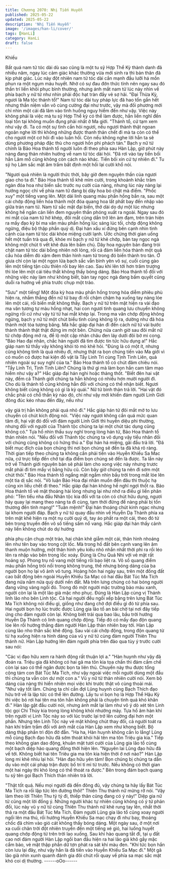 ```yaml
---
title: Chương 2070: Nhị Tiến Huyễn
published: 2025-05-22
updated: 2025-05-22
description: 'Nhị Tiến Huyễn'
image: '/images/han-li/cover/'
tags: [HanLi]
category: HanLi
draft: false
---
```


Khiếu

Bất quá nam tử tóc dài dù sao cũng là một tu sỹ Hợp Thể Kỳ
thành danh đã nhiều năm, ngay lúc cảm giác khác thường vừa
mới sinh ra thì bản thân đã kịp phát giác. Lúc này đột nhiên nam
tử tóc dài cắn mạnh đầu lưỡi há mồn phun ra một ngụm máu
huyết.
Nhờ có sự đau đớn thức tỉnh nên ngay sau đó thần trí liền khôi
phục bình thường, nhưng ánh mắt nam tử lúc này nhìn về phía
bạch y nữ tử như nhìn phải độc hạt tràn đầy vẻ sợ hãi.
"Đại Thừa Kỳ, ngươi là Ma tộc thánh tổ!"
Nam tử tóc dài tuy pháp lực đã hao tổn gần hết nhưng thần niệm
vẫn vô cùng cường đại như trước, vậy mà đối phương mới chỉ
nhìn một cái đã lâm vào tình huống nguy hiểm đến như vậy.
Việc này không phải là việc mà tu sỹ Hợp Thể kỳ có thể làm
được, hắn liền nghĩ đến loại tồn tại không muốn đụng phải nhất ở
Ma giới.
"Thánh tổ, cứ tạm xem như vậy đi. Ta có một sự tình cần hỏi
ngươi, nếu ngươi thành thật ngoan ngoãn nghe lời thì không
những được thanh thản chết đi mà ta còn có thể cho ngươi một
cơ hôi đi vào luân hồi. Còn nếu không nghe lời hẳn ta sẽ dùng
phương pháp đặc thù cho ngươi hồn phi phách tán." Bạch y nữ tử
chính là Bảo Hoa thánh tổ người luôn đi theo phía sau Hàn Lập,
giờ phút này nàng đang thản nhiên hướng về nam tử tóc dài hỏi.
"Đã rơi vào tay tiền bối hẳn Lâm mỗ cũng không còn cách nào
khác. Tiền bối xin cứ tự nhiên đi." Tu sỹ họ Lâm sắc mặt âm trầm
bất định một hồi lại cười khổ nói.

"Ngươi quả nhiên là người thức thời, bây giờ đem nguyên thần
của ngươi giao cho ta đi." Bảo Hoa thánh tổ khẽ mỉm cười, trong
khoảnh khắc trăm ngàn đóa hoa như biến sắc trước nụ cười của
nàng, nhưng lúc này nàng lại hướng ngọc chỉ về phía nam tử
đang bị dây hoa bó chặt mà điểm.
"Phốc xuy" một tiếng vang lên.
Một dải linh quang màu phấn hồng bắn ra, sau một cái chớp động
liền hóa thành một đóa quang hoa lất phất bay đến nhập vào giữa
trán nam tử.
Nam tử sắc mặt đại biến, thở dài do dự một lúc nhưng không hề
ngăn cản liền đem nguyên thần phóng xuất ra ngoài.
Ngay sau đó mi mắt của nam tử hờ khép, đôi mắt cũng dần trở
lên ảm đạm, trên trán hiện ra mấy đạo kỳ bí ma văn màu phấn
hồng lúc sáng lúc tối, chớp động không ngừng, điệu bộ thập phần
quỷ dị.
Đại hán xấu xí đứng bên cạnh nhìn tình cảnh của nam tử tóc dài
khóe miệng cười lạnh.
Ước chừng thời gian uống hết một tuần trà qua đi, khóe mi bạch y
nữ tử khẽ chớp, bàn tay ngọc ngà không một chút tì vết khẽ đưa
lên bấm chú.
Dây hoa nguyên bản đang trói chặt nam tử tóc dài bỗng nhiên nới
lỏng, rồi cả đám liền hóa thành một quả cầu hỏa diễm đỏ xậm
đem thân hình nam tử trong đó biến thành tro tàn.
Ở giưa chỉ còn lại một ngọn lửa bạch sắc vẫn bình yên vô sự,
cuối cùng gào lên một tiếng tận cửu thiên rồi bay lên cao. Sau khi
lên tới hơn trăm trượng thì lóe lên một cái tiêu thất không thấy
bóng dáng.
Bảo Hoa thánh tổ đối với những việc này làm như không biết, bàn
tay ngọc ngà đang bấm quyết cũng duỗi ra hướng về phía trước
chụp một trảo.

"Sưu" một tiếng!
Một đóa kỳ hoa màu phấn hồng trong hỏa diễm phiêu phù hiện ra,
nhắm thẳng đến nữ tử bay đi rồi chậm chậm hạ xuống tay nàng
lóe lên một cái, rồi biến mất không thấy.
Bạch y nữ tử trên mặt hiện ra vài đạo ma văn tương tự màu hồng
nhạt, hai con ngươi tinh quang lưu chuyển không ngừng rồi cứ
như vậy từ từ hai mắt khép lại.
Trong ma văn chớp động không ngừng, bạch y nữ tử một chút
biểu tình cũng không lộ ra, dường như đã hóa thành một tòa
tượng băng.
Mà hắc giáp đại hán đi đến cách nữ tử vài bước thành thành thật
thật đứng im một bên.
Chừng nửa canh giờ sau đôi mắt nữ tử chớp động mở ra, để lộ
một cặp nhãn châu đen láy dưới đôi bờ mi cong.
"Bảo Hao đại nhân, chắc hản người đã tìm được tin tức hữu dụng
a!" Hắc giáp nam tử thấy vậy không khỏi tò mò khẽ hỏi.
"Đúng là có một ít, nhưng cũng không tính là quá nhiều đi, nhưng
thật ra bọn chúng tiến vào Ma giới vì có muốn có được hai kiện đồ
vật là Tẩy Linh Trì cùng Tịnh Tinh Liên, quả nhiên ngoài sự suy
nghĩ của ta." Bảo Hoa thánh tổ có chút đăm chiêu nói.
"Tẩy Linh Trì, Tịnh Tinh Liên? Chúng là thứ gì mà làm bọn hắn
cam tâm mạo hiểm như vậy a?" Hắc giáp đại hán nghi hoặc thảng
thốt.
"Biết đên hai vật này, đếm cả Thánh giới chúng ta hẳn không có
nhiều hơn mười người đi. Cho dù là thánh tổ cũng không hẳn đối
với chúng có thể nhận biết. Ngươi không biết cũng không có gì là
kỳ quái." Nữ tử bình thản trả lời.
"Hai vật đó chắc phải có chỗ thần kỳ nào đó, chỉ như vậy mới
khiến đám người Linh Giới đông đúc kéo nhau đến đây, nếu như

vậy giá trị hẳn không phải quá nhỏ đi." Hắc giáp hán tử đôi mắt
mở to lưu chuyển có chút kích động nói.
"Việc này ngươi không cần quá mức quan tâm đi, hai vật đó đối
với đám người Linh Giới thì huyền diệu phi thường, nhưng đối với
người của Thánh tộc chúng ta lại một chút tác dụng cũng không
có." Tựa hồ nhìn thấu suy nghĩ trong lòng hán tử, Bảo Hoa thánh
tổ thản nhiên nói.
"Nếu đối với Thánh tộc chúng ta vô dụng vậy tiểu nhân đối với
chúng cũng không có hứng thú a." Đại hán há miệng, gãi đầu trả
lời.
"Đã biết mục đích của bọn chúng thì nơi bọn chúng sẽ đến ta đã
khá rõ ràng. Thời gian tiếp theo chúng ta không cần phải tiến vào
Huyễn Khiếu Sa Mac nữa, cứ trực tiếp đến chờ tại địa điểm bọn
chúng sẽ đến là được. Ta lần này trở về Thánh giới nguyên bản
sẽ phải làm cho xong việc này nhưng trươc mắt phải đi tìm mấy vị
bằng hữu cũ. Còn bây giờ chúng ta nên đi sơm một chút thôi."
Bảo Hoa thánh tổ ngẩng mặt ngắm nhìn bầu trời trong mắt lóe lên
một tia dị sắc nói.
"Vô luận Bảo Hoa đại nhân muốn đến đâu thì thuộc hạ cũng xin
liều chết đi theo." Hắc giáp đại hán không hề nghĩ ngợi thốt ra.
Bảo Hoa thánh tổ vẻ mặt thoáng hài lòng nhưng lại như nhớ ra
điều gì liền phân phó:
"Tên tiểu nha đầu Nhân tộc kia đối với ta còn có chút hữu dụng,
ngươi hãy quay lại mang theo nàng ta đi cùng, tạm thời đừng để
nàng phải bị tổn thương đến tính mạng!"
"Tuân mệnh!" Đại hán thoáng chút kinh ngạc nhưng lại khom
người đáp.
Bạch y nữ tử quay đầu nhìn về Huyễn Dạ Thành phía xa trên mặt
khẽ hiện ra một nụ cười quỷ dị, tay áo phất ra một cái, theo đó từ
bên trong truyền đến vô số tiếng sấm nổ vang.
Hắc giáp đại hán thấy cảnh này liền không chút do dự hướng

phía phụ cận chụp một trảo, hai chân khẽ giẫm một cái, thân hình
nhoáng lên như tên bay vào trong cột lốc.
Mà trong hố đất bên cạnh vang lên âm thanh muộn hưởng, một
thân hình yêu kiều nhỏ nhắn nhất thời phi ra rồi léo lên ra nhập
vào bên trong lốc xoáy.
Đúng là Chu Quả Nhi với vẻ mặt rất hoảng sợ.
Phong trụ nổ vang một tiếng rồi bạo liệt ra. Vô số quang điểm
màu phấn hồng trôi nổi trong không trung, thế nhưng bóng dáng
của ba người bọn họ lại vô ảnh vô tung.
Hoàng hôn hai ngày sau, trên một đống đất cao bất động bên
ngoài Huyễn Khiếu Sa Mạc có hai đầu Bát Túc Ma Tích đang nửa
nằm nửa quỳ dưới nền đất.
Mà trên lưng chúng có hai bóng người đang vững vàng ngồi đó.
Trong đó một người mặc trường bào màu xanh, người còn lại là
một lão giả mặc nho phục. Đúng là Hàn Lập cùng vị Thánh linh
lão nho bên Linh tộc.
Cả hai người đều ngồi xếp bằng trên lưng Bát Túc Ma Tích không
nói điều gì, giống như đang chờ đợi điều gì đó từ phía sau.
Hai người bọn họ lúc trước được Lũng gia lão tổ an bài chờ tại
nơi đây tiếp ứng cho đám người còn lại.
Không biết trải qua bao lâu, bầu trời hướng Huyễn Dạ Thành có
linh quang chớp động. Tiếp đó có mấy đạo độn quang lóe lên rồi
hướng thẳng đám người Hàn Lập thản nhiên bay tới.
Hàn Lập cùng lão nho thần sắc khẽ động.
Sau vài cái chớp động, trong độn quang từ từ hạ xuống hiện ra
hình dáng của vũ y nữ tử cùng đám người Thiên Thu thánh nữ.
Hàn Lập hướng lên đám người phía trên đảo qua tùy ý trước cười
sau nói:

"Các vị đạo hữu xem ra hành động rất thuận lợi a."
"Hàn huynh như vậy đã đoán ra. Triệu gia đã không có hai gã ma
tôn kia tọa chấn thì đám cấm chế còn lại sao có thể ngăn được
bọn ta liên thủ. Chuyến này thu được tổng cộng tám con Bát Túc
Ma Tích, như vậy ngoài việc mỗi người dùng một đầu thì chúng ta
vẫn còn dư một con a." Vũ y nữ tử thản nhiên cười nói.
Xem bộ dáng của nàng thì hiển nhiên mọi việc khi trước thật vô
cùng thoải mái.
"Như vậy tốt lắm. Chúng ta chỉ cần đợi Lũng huynh cùng Bạch
Thích đạo hữu trở về là lập tức có thể lên đường. Lấy tu vi bọn họ
là Hợp Thể Hậu Kỳ thì việc bỏ rơi hai tên ma tôn hẳn không phải
là chuyện tình quá khó khăn đi." Hàn lập gật đầu cười nói, nhưng
ánh mắt lại làm như vô ý dò xét tên Linh tộc gọi Chi Thủy kia
trong lòng không khỏi nhướng mày.
Tựa hồ âm hàn khí trên người vị Linh Tộc này so với lúc trước lại
trở lên cường đại hơn một phần.
Nhưng tên Linh Tộc này vẻ mặt không chút thay đổi, cả người
toát ra hàn khí trầm trầm đối với ánh mắt của Hàn Lập xem như
khong biết. Bộ dáng thập phần trì độn đờ đẫn.
"Ha ha, Hàn huynh không cần lo lắng! Lũng mỗ cùng Bạch đạo
hữu đã sớm thoát khỏi hãi tên ma tôn Triệu gia kia."
Tiếp theo không gian dao động, khuân mặt tươi cười của Lũng
gia lão tổ cùng một bạch diệp hào quang đồng thời hiện lên.
"Nguyên lai Lũng đạo hữu đã về tới. Không biết hai tên Triêu gia
ma tôn kia hiện thời ở nơi nào?" Hàn Lập long mi khẽ nhíu lại hỏi.
"Hàn đạo hữu yên tâm! Bọn chúng bị chúng ta dẫn dụ vào một cái
pháp trận được bố trí tỉ mỉ từ trước. Nếu không có thời gian một
hai ngày thì khó lòng có thể thoát ra được." Bên trong đám bạch
quang tu sỹ tên gọi Bạch Thích thản nhiên trả lời.

"Thật tốt quá. Nếu mọi người đã đến đông đủ, vậy chúng ta hãy
lấy Bát Túc Ma Tích ra rồi lập tức lên đường thôi!" Thiên Thu
thánh nữ mừng rỡ nói.
"Vậy làm theo lời Thiên Thu tỷ tỷ đi, thiếp thân cũng đang có ý
này!" Diệp gia nữ tử cũng một lời đồng ý.
Những người khác tự nhiên cũng không có ý tứ phản đối, lúc này
vũ y nữ tử cùng Thiên Thu thánh nữ khẽ rung tay lên, nhất thời
thả ra một đầu Bát Túc Ma Tích.
Đám người Lũng gia lão tổ cũng xoay người ngồi lên ma thú, rồi
hướng Huyễn Khiếu Sa mạc chạy đi như bay, thoáng chốc đã
chìm vào gió cát không thấy bóng dáng.
Một ngày sau, ở một nơi xa cuối chân trời đột nhiên truyền đến
một tiếng xé gió, hai luồng huyết quang chớp động từ trên trời lao
xuống. Sau khi hào quang tắt đi, tại ụ đất cao nơi đám người Hàn
Lập ngồi ban đầu hiện ra hai lão giả khô gầy mặc cẩm bào, vẻ
mặt thập phần dữ tợn phát ra sát khí màu đen.
"Khí tức bọn hắn còn lưu lại đây, như vậy hẳn là đã tiến vào
Huyễn Khiếu Sa Mạc đi." Một gã lão giả nhìn xunh quanh đánh
gia đôi chút rồi quay về phía sa mạc sắc mặt khó coi dị thường.
------oOo------
